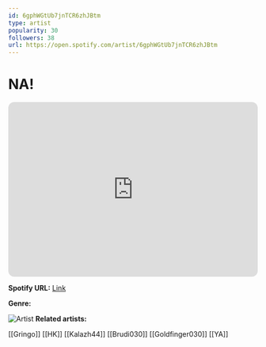 ```yaml
---
id: 6gphWGtUb7jnTCR6zhJBtm
type: artist
popularity: 30
followers: 38
url: https://open.spotify.com/artist/6gphWGtUb7jnTCR6zhJBtm
---
```

# NA!

<iframe style="border-radius:12px" src="https://open.spotify.com/embed/artist/6gphWGtUb7jnTCR6zhJBtm" width="100%" height="352" frameBorder="0" allowfullscreen="" allow="autoplay; clipboard-write; encrypted-media; fullscreen; picture-in-picture" loading="lazy"></iframe>

**Spotify URL:** [Link](https://open.spotify.com/artist/6gphWGtUb7jnTCR6zhJBtm)

**Genre:** 

![Artist](https://i.scdn.co/image/ab67616d0000b2731afc8d0e3d50c744b5265a11)
**Related artists:**

[[Gringo]]
[[HK]]
[[Kalazh44]]
[[Brudi030]]
[[Goldfinger030]]
[[YA]]
